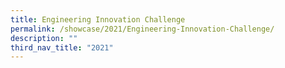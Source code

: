 ```yaml
---
title: Engineering Innovation Challenge
permalink: /showcase/2021/Engineering-Innovation-Challenge/
description: ""
third_nav_title: "2021"
---
```

